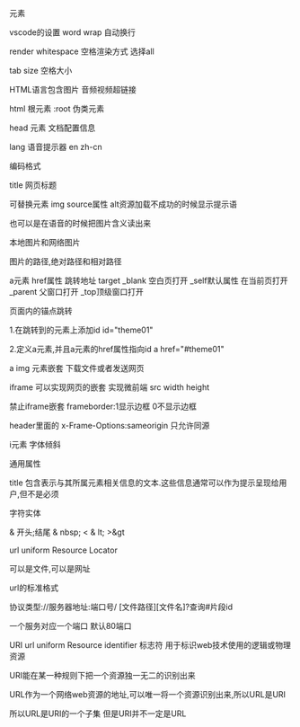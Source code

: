 元素

vscode的设置 word wrap 自动换行

render whitespace 空格渲染方式 选择all 

tab size 空格大小



HTML语言包含图片 音频视频超链接

html 根元素 :root 伪类元素

head 元素 文档配置信息

lang 语音提示器 en zh-cn

<meta charset="utf-8">  编码格式

title 网页标题

可替换元素 img source属性   alt资源加载不成功的时候显示提示语

也可以是在语音的时候把图片含义读出来

本地图片和网络图片

图片的路径,绝对路径和相对路径

a元素 href属性 跳转地址   target  _blank 空白页打开 _self默认属性  在当前页打开 _parent 父窗口打开 _top顶级窗口打开

页面内的锚点跳转 

1.在跳转到的元素上添加id id="theme01"

2.定义a元素,并且a元素的href属性指向id   a href="#theme01"

 a img 元素嵌套  下载文件或者发送网页

iframe 可以实现网页的嵌套   实现微前端  src  width height

禁止iframe嵌套 frameborder:1显示边框 0不显示边框

header里面的 x-Frame-Options:sameorigin   只允许同源

i元素 字体倾斜



通用属性

title 包含表示与其所属元素相关信息的文本.这些信息通常可以作为提示呈现给用户,但不是必须





字符实体

& 开头;结尾 & nbsp; < & lt; >&gt

url uniform Resource Locator

可以是文件,可以是网址

url的标准格式

协议类型://服务器地址:端口号/ [文件路径][文件名]?查询#片段id

一个服务对应一个端口 默认80端口

URI url uniform Resource identifier  标志符 用于标识web技术使用的逻辑或物理资源

URI能在某一种规则下把一个资源独一无二的识别出来

URL作为一个网络web资源的地址,可以唯一将一个资源识别出来,所以URL是URI

所以URL是URI的一个子集 但是URI并不一定是URL